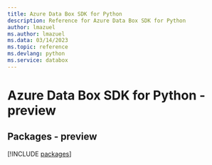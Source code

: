 ```yaml
---
title: Azure Data Box SDK for Python
description: Reference for Azure Data Box SDK for Python
author: lmazuel
ms.author: lmazuel
ms.data: 03/14/2023
ms.topic: reference
ms.devlang: python
ms.service: databox
---
```

# Azure Data Box SDK for Python - preview
## Packages - preview
[!INCLUDE [packages](data-box-index.md)]